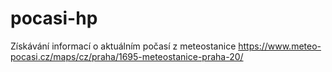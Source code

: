 # pocasi-hp

Získávání informací o aktuálním počasí z meteostanice https://www.meteo-pocasi.cz/maps/cz/praha/1695-meteostanice-praha-20/

